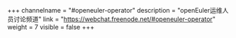+++
channelname = "#openeuler-operator"
description = "openEuler运维人员讨论频道"
link = "https://webchat.freenode.net/#openeuler-operator"
weight =  7
visible = false
+++
